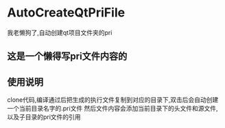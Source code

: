 # AutoCreateQtPriFile
我老懒狗了,自动创建qt项目文件夹的pri

## 这是一个懒得写pri文件内容的

## 使用说明
clone代码,编译通过后把生成的执行文件复制到对应的目录下,双击后会自动创建一个当前目录名字的.pri文件
然后文件内容会添加当前目录下的头文件和源文件,以及子目录的pri文件的引用
